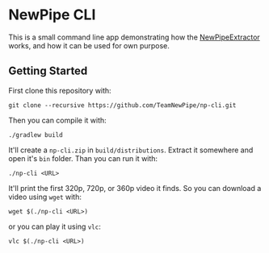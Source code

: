 # NewPipe CLI

This is a small command line app demonstrating how the [NewPipeExtractor](https://github.com/TeamNewPipe/NewPipeExtractor) works, and how it can be used for own purpose.

## Getting Started

First clone this repository with:

```
git clone --recursive https://github.com/TeamNewPipe/np-cli.git
```

Then you can compile it with:

```
./gradlew build
```

It'll create a `np-cli.zip` in `build/distributions`. Extract it somewhere and open it's `bin` folder. Than you can run it with:

```
./np-cli <URL>
```

It'll print the first 320p, 720p, or 360p video it finds. So you can download a video using `wget` with:

```
wget $(./np-cli <URL>)
```

or you can play it using `vlc`:
```
vlc $(./np-cli <URL>)
```
